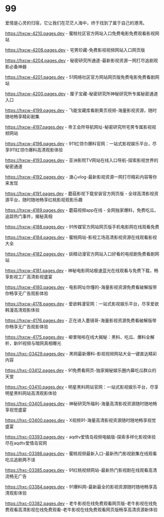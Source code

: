 # 99
爱情是心灵的归宿，它让我们在茫茫人海中，终于找到了属于自己的港湾。

https://hxcw-4210.pages.dev - 蜜桃社区官方网站入口免费电影免费观看影视网站

https://hxcw-4208.pages.dev - 宅男珍藏-免费影视视频网站入口网页版

https://hxcw-4204.pages.dev - 秘密研究所通道-最新影视资源一网打尽追剧观影必备神器

https://hxcw-4201.pages.dev - 51网络社区官方网站网页版免费电影免费看剧网站

https://hxcw-4200.pages.dev - 厘子宝藏-秘密研究所神秘研究所专属秘密通道入口

https://hxcw-4199.pages.dev - 飞能宝藏库看剧黄页视频-海量影视资源，随时随地畅享精彩剧集

https://hxcw-4197.pages.dev - 帝王会所导航网址-秘密研究所宅男专属影视视频网站

https://hxcw-4196.pages.dev - 911红领巾爆料官网：一站式影视娱乐平台，尽享911红领巾爆料高清观影体验

https://hxcw-4193.pages.dev - 亚洲影院TV网站在线入口导航-探索影视世界的秘密通道

https://hxcw-4192.pages.dev - 溏心vlog-最新影视资源一网打尽精彩内容等你来发现

https://hxcw-4191.pages.dev - 蘑菇影视下载安装官方网页版 - 全球高清影视资源平台，随时随地畅享红桃影视观影乐趣

https://hxcw-4189.pages.dev - 蘑菇视频app在线 - 全网独家爆料，免费吃瓜，追踪热门事件，揭秘真相

https://hxcw-4188.pages.dev - 91传媒官方网站网页版手机电影网在线观看免费

https://hxcw-4184.pages.dev - 蜜桃网站-影视工场高清影视资源在线观看影视大全

https://hxcw-4182.pages.dev - 妖精动漫官方网站入口好看的电视剧免费看剧网站

https://hxcw-4181.pages.dev - 神秘电影网站极速蓝光在线观看与免费下载，畅享影视工厂高清影视盛宴

https://hxcw-4180.pages.dev - 电影网址你懂的-海量影视资源免费看破解版带你畅享无广告观影体验

https://hxcw-4178.pages.dev - 爱欲韩漫官网：一站式影视娱乐平台，尽享爱欲韩漫高清观影体验

https://hxcw-4176.pages.dev - 正在进入墨镜哥-海量影视资源免费看破解版带你畅享无广告观影体验

https://hxcw-4175.pages.dev - 噼里啪啦在线大揭秘：黑料、吃瓜、爆料全解析，新91视频与暗网真相曝光

https://hxc-03429.pages.dev - 黑网最新爆料-影视视频网站大全一键直达精彩内容

https://hxc-03412.pages.dev - 91免费看网页-独家揭秘娱乐圈内幕吃瓜群众的天堂

https://hxc-03410.pages.dev - 明星黑料网站官网：一站式影视娱乐平台，尽享明星黑料网站高清观影体验

https://hxc-03405.pages.dev - 神秘研究所福利-海量高清影视资源随时随地畅享视觉盛宴

https://hxc-03400.pages.dev - X视频91-海量高清影视资源随时随地畅享视觉盛宴

https://hxc-03393.pages.dev - aqdtv爱情岛视频电脑版-探索多样化影视体验尽在aqdtv爱情岛官网

https://hxc-03386.pages.dev - 蜜桃视频最新入口-最新热门影视剧集在线观看吃瓜追剧两不误

https://hxc-03385.pages.dev - 91红桃视频网站-最新热门影视剧在线观看高清流畅无广告

https://hxc-03384.pages.dev - 91爆料网-最新最全的影视资源随时随地畅享高清观影体验

https://hxc-03382.pages.dev - 老牛影视在线免费观看网页版-老牛影视在线免费观看高清影视在线免费观看-老牛影视在线免费观看网页版畅享高清资源新体验
